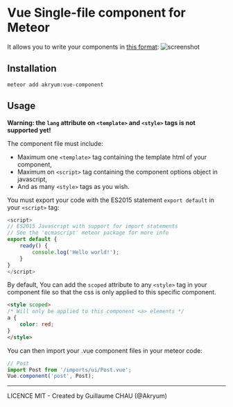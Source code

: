 # Vue Single-file component for Meteor

It allows you to write your components in [this format](https://vuejs.org/guide/application.html#Single-File-Components):
![screenshot](http://blog.evanyou.me/images/vue-component.png)

## Installation


    meteor add akryum:vue-component


## Usage

**Warning: the `lang` attribute on `<template>` and `<style>` tags is not supported yet!**

The component file must include:

 - Maximum one `<template>` tag containing the template html of your component,
 - Maximum on `<script>` tag containing the component options object in javascript,
 - And as many `<style>` tags as you wish.

You must export your code with the ES2015 statement `export default` in your `<script>` tag:

```javascript
<script>
// ES2015 Javascript with support for import statements
// See the 'ecmascript' meteor package for more info
export default {
    ready() {
        console.log('Hello world!');
    }
}
</script>
```

By default, You can add the `scoped` attribute to any `<style>` tag in your component file so that the css is only applied to this specific component.


```html
<style scoped>
/* Will only be applied to this component <a> elements */
a {
    color: red;
}
</style>
```

You can then import your .vue component files in your meteor code:


```javascript
// Post
import Post from '/imports/ui/Post.vue';
Vue.component('post', Post);
```


---

LICENCE MIT - Created by Guillaume CHAU (@Akryum)
